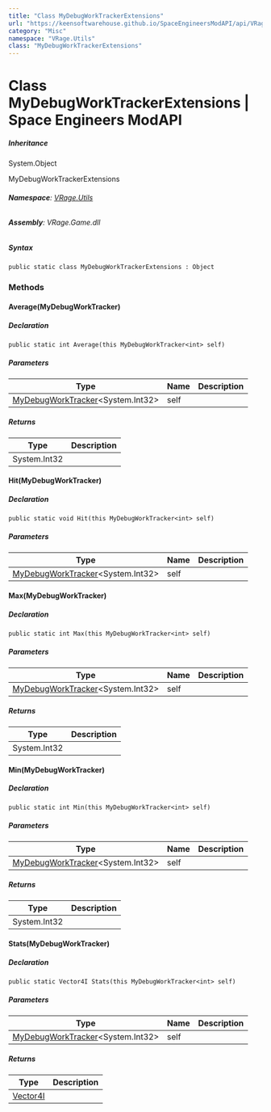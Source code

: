 ```yaml
---
title: "Class MyDebugWorkTrackerExtensions"
url: "https://keensoftwarehouse.github.io/SpaceEngineersModAPI/api/VRage.Utils.MyDebugWorkTrackerExtensions.html"
category: "Misc"
namespace: "VRage.Utils"
class: "MyDebugWorkTrackerExtensions"
---
```


# Class MyDebugWorkTrackerExtensions | Space Engineers ModAPI

##### Inheritance

System.Object

MyDebugWorkTrackerExtensions

###### **Namespace**: [VRage.Utils](https://keensoftwarehouse.github.io/SpaceEngineersModAPI/api/VRage.Utils.html)

###### **Assembly**: VRage.Game.dll

##### Syntax

```
public static class MyDebugWorkTrackerExtensions : Object
```

### Methods

#### Average(MyDebugWorkTracker<Int32>)

##### Declaration

```
public static int Average(this MyDebugWorkTracker<int> self)
```

##### Parameters

| Type | Name | Description |
| --- | --- | --- |
| [MyDebugWorkTracker](https://keensoftwarehouse.github.io/SpaceEngineersModAPI/api/VRage.Utils.MyDebugWorkTracker-1.html)<System.Int32\> | self |     |

##### Returns

| Type | Description |
| --- | --- |
| System.Int32 |     |

#### Hit(MyDebugWorkTracker<Int32>)

##### Declaration

```
public static void Hit(this MyDebugWorkTracker<int> self)
```

##### Parameters

| Type | Name | Description |
| --- | --- | --- |
| [MyDebugWorkTracker](https://keensoftwarehouse.github.io/SpaceEngineersModAPI/api/VRage.Utils.MyDebugWorkTracker-1.html)<System.Int32\> | self |     |

#### Max(MyDebugWorkTracker<Int32>)

##### Declaration

```
public static int Max(this MyDebugWorkTracker<int> self)
```

##### Parameters

| Type | Name | Description |
| --- | --- | --- |
| [MyDebugWorkTracker](https://keensoftwarehouse.github.io/SpaceEngineersModAPI/api/VRage.Utils.MyDebugWorkTracker-1.html)<System.Int32\> | self |     |

##### Returns

| Type | Description |
| --- | --- |
| System.Int32 |     |

#### Min(MyDebugWorkTracker<Int32>)

##### Declaration

```
public static int Min(this MyDebugWorkTracker<int> self)
```

##### Parameters

| Type | Name | Description |
| --- | --- | --- |
| [MyDebugWorkTracker](https://keensoftwarehouse.github.io/SpaceEngineersModAPI/api/VRage.Utils.MyDebugWorkTracker-1.html)<System.Int32\> | self |     |

##### Returns

| Type | Description |
| --- | --- |
| System.Int32 |     |

#### Stats(MyDebugWorkTracker<Int32>)

##### Declaration

```
public static Vector4I Stats(this MyDebugWorkTracker<int> self)
```

##### Parameters

| Type | Name | Description |
| --- | --- | --- |
| [MyDebugWorkTracker](https://keensoftwarehouse.github.io/SpaceEngineersModAPI/api/VRage.Utils.MyDebugWorkTracker-1.html)<System.Int32\> | self |     |

##### Returns

| Type | Description |
| --- | --- |
| [Vector4I](https://keensoftwarehouse.github.io/SpaceEngineersModAPI/api/VRageMath.Vector4I.html) |     |